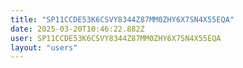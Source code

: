 ```yaml
---
title: "SP11CCDE53K6CSVY8344Z87MM0ZHY6X7SN4X55EQA"
date: 2025-03-20T10:46:22.882Z
user: SP11CCDE53K6CSVY8344Z87MM0ZHY6X7SN4X55EQA
layout: "users"
---
```

    